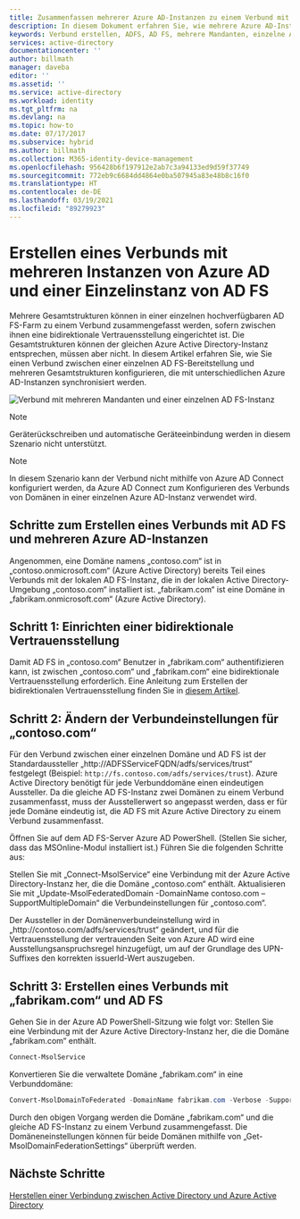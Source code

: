 ```yaml
---
title: Zusammenfassen mehrerer Azure AD-Instanzen zu einem Verbund mit einer einzelnen AD FS-Instanz – Azure
description: In diesem Dokument erfahren Sie, wie mehrere Azure AD-Instanzen mit einer einzelnen AD FS-Instanz zu einem Verbund zusammenfassen.
keywords: Verbund erstellen, ADFS, AD FS, mehrere Mandanten, einzelne AD FS-Instanz, eine ADFS-Instanz, Verbund mit mehreren Mandanten, ADFS mit mehreren Gesamtstrukturen, AAD Connect, Verbund, mandantenübergreifender Verbund
services: active-directory
documentationcenter: ''
author: billmath
manager: daveba
editor: ''
ms.assetid: ''
ms.service: active-directory
ms.workload: identity
ms.tgt_pltfrm: na
ms.devlang: na
ms.topic: how-to
ms.date: 07/17/2017
ms.subservice: hybrid
ms.author: billmath
ms.collection: M365-identity-device-management
ms.openlocfilehash: 956428b6f197912e2ab7c3a94133ed9d59f37749
ms.sourcegitcommit: 772eb9c6684dd4864e0ba507945a83e48b8c16f0
ms.translationtype: HT
ms.contentlocale: de-DE
ms.lasthandoff: 03/19/2021
ms.locfileid: "89279923"
---
```

# <a name="federate-multiple-instances-of-azure-ad-with-single-instance-of-ad-fs"></a>Erstellen eines Verbunds mit mehreren Instanzen von Azure AD und einer Einzelinstanz von AD FS

Mehrere Gesamtstrukturen können in einer einzelnen hochverfügbaren AD FS-Farm zu einem Verbund zusammengefasst werden, sofern zwischen ihnen eine bidirektionale Vertrauensstellung eingerichtet ist. Die Gesamtstrukturen können der gleichen Azure Active Directory-Instanz entsprechen, müssen aber nicht. In diesem Artikel erfahren Sie, wie Sie einen Verbund zwischen einer einzelnen AD FS-Bereitstellung und mehreren Gesamtstrukturen konfigurieren, die mit unterschiedlichen Azure AD-Instanzen synchronisiert werden.

![Verbund mit mehreren Mandanten und einer einzelnen AD FS-Instanz](./media/how-to-connect-fed-single-adfs-multitenant-federation/concept.png)
 
> [!NOTE]
> Geräterückschreiben und automatische Geräteeinbindung werden in diesem Szenario nicht unterstützt.

> [!NOTE]
> In diesem Szenario kann der Verbund nicht mithilfe von Azure AD Connect konfiguriert werden, da Azure AD Connect zum Konfigurieren des Verbunds von Domänen in einer einzelnen Azure AD-Instanz verwendet wird.

## <a name="steps-for-federating-ad-fs-with-multiple-azure-ad"></a>Schritte zum Erstellen eines Verbunds mit AD FS und mehreren Azure AD-Instanzen

Angenommen, eine Domäne namens „contoso.com“ ist in „contoso.onmicrosoft.com“ (Azure Active Directory) bereits Teil eines Verbunds mit der lokalen AD FS-Instanz, die in der lokalen Active Directory-Umgebung „contoso.com“ installiert ist. „fabrikam.com“ ist eine Domäne in „fabrikam.onmicrosoft.com“ (Azure Active Directory).

## <a name="step-1-establish-a-two-way-trust"></a>Schritt 1: Einrichten einer bidirektionale Vertrauensstellung
 
Damit AD FS in „contoso.com“ Benutzer in „fabrikam.com“ authentifizieren kann, ist zwischen „contoso.com“ und „fabrikam.com“ eine bidirektionale Vertrauensstellung erforderlich. Eine Anleitung zum Erstellen der bidirektionalen Vertrauensstellung finden Sie in [diesem Artikel](/previous-versions/windows/it-pro/windows-server-2008-R2-and-2008/cc816590(v=ws.10)).
 
## <a name="step-2-modify-contosocom-federation-settings"></a>Schritt 2: Ändern der Verbundeinstellungen für „contoso.com“ 
 
Für den Verbund zwischen einer einzelnen Domäne und AD FS ist der Standardaussteller „http\://ADFSServiceFQDN/adfs/services/trust“ festgelegt (Beispiel: `http://fs.contoso.com/adfs/services/trust`). Azure Active Directory benötigt für jede Verbunddomäne einen eindeutigen Aussteller. Da die gleiche AD FS-Instanz zwei Domänen zu einem Verbund zusammenfasst, muss der Ausstellerwert so angepasst werden, dass er für jede Domäne eindeutig ist, die AD FS mit Azure Active Directory zu einem Verbund zusammenfasst. 
 
Öffnen Sie auf dem AD FS-Server Azure AD PowerShell. (Stellen Sie sicher, dass das MSOnline-Modul installiert ist.) Führen Sie die folgenden Schritte aus:
 
Stellen Sie mit „Connect-MsolService“ eine Verbindung mit der Azure Active Directory-Instanz her, die die Domäne „contoso.com“ enthält. Aktualisieren Sie mit „Update-MsolFederatedDomain -DomainName contoso.com –SupportMultipleDomain“ die Verbundeinstellungen für „contoso.com“.
 
Der Aussteller in der Domänenverbundeinstellung wird in „http\://contoso.com/adfs/services/trust“ geändert, und für die Vertrauensstellung der vertrauenden Seite von Azure AD wird eine Ausstellungsanspruchsregel hinzugefügt, um auf der Grundlage des UPN-Suffixes den korrekten issuerId-Wert auszugeben.
 
## <a name="step-3-federate-fabrikamcom-with-ad-fs"></a>Schritt 3: Erstellen eines Verbunds mit „fabrikam.com“ und AD FS
 
Gehen Sie in der Azure AD PowerShell-Sitzung wie folgt vor: Stellen Sie eine Verbindung mit der Azure Active Directory-Instanz her, die die Domäne „fabrikam.com“ enthält.

```powershell
Connect-MsolService
```
Konvertieren Sie die verwaltete Domäne „fabrikam.com“ in eine Verbunddomäne:

```powershell
Convert-MsolDomainToFederated -DomainName fabrikam.com -Verbose -SupportMultipleDomain
```
 
Durch den obigen Vorgang werden die Domäne „fabrikam.com“ und die gleiche AD FS-Instanz zu einem Verbund zusammengefasst. Die Domäneneinstellungen können für beide Domänen mithilfe von „Get-MsolDomainFederationSettings“ überprüft werden.

## <a name="next-steps"></a>Nächste Schritte
[Herstellen einer Verbindung zwischen Active Directory und Azure Active Directory](whatis-hybrid-identity.md)